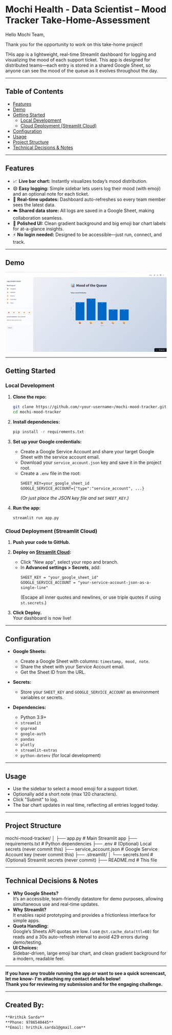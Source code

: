 # Mochi Health - Data Scientist – Mood Tracker Take-Home-Assessment 

Hello Mochi Team,

Thank you for the opportunity to work on this take-home project!  

THis app is a lightweight, real-time Streamlit dashboard for logging and visualizing the mood of each support ticket. This app is designed for distributed teams—each entry is stored in a shared Google Sheet, so anyone can see the mood of the queue as it evolves throughout the day.

---

## Table of Contents

- [Features](#features)
- [Demo](#demo)
- [Getting Started](#getting-started)
  - [Local Development](#local-development)
  - [Cloud Deployment (Streamlit Cloud)](#cloud-deployment-streamlit-cloud)
- [Configuration](#configuration)
- [Usage](#usage)
- [Project Structure](#project-structure)
- [Technical Decisions & Notes](#technical-decisions--notes)

---

## Features

- 📈 **Live bar chart:** Instantly visualizes today’s mood distribution.
- 😄 **Easy logging:** Simple sidebar lets users log their mood (with emoji) and an optional note for each ticket.
- 🔄 **Real-time updates:** Dashboard auto-refreshes so every team member sees the latest data.
- ☁️ **Shared data store:** All logs are saved in a Google Sheet, making collaboration seamless.
- 🎨 **Polished UI:** Clean gradient background and big emoji bar chart labels for at-a-glance insights.
- ⚡ **No login needed:** Designed to be accessible—just run, connect, and track.

---

## Demo

<!-- Replace with a real screenshot if available -->
<img src="./images/mood_queue.png" width="600" />

---

## Getting Started

### Local Development

1. **Clone the repo:**
    ```bash
    git clone https://github.com/<your-username>/mochi-mood-tracker.git
    cd mochi-mood-tracker
    ```

2. **Install dependencies:**
    ```bash
    pip install -r requirements.txt
    ```

3. **Set up your Google credentials:**
    - Create a Google Service Account and share your target Google Sheet with the service account email.
    - Download your `service_account.json` key and save it in the project root.
    - Create a `.env` file in the root:
      ```
      SHEET_KEY=your_google_sheet_id
      GOOGLE_SERVICE_ACCOUNT={"type":"service_account", ...}
      ```
      *(Or just place the JSON key file and set `SHEET_KEY`.)*

4. **Run the app:**
    ```bash
    streamlit run app.py
    ```

### Cloud Deployment (Streamlit Cloud)

1. **Push your code to GitHub.**
2. **Deploy on [Streamlit Cloud](https://share.streamlit.io/):**
    - Click "New app", select your repo and branch.
    - In **Advanced settings > Secrets**, add:
      ```
      SHEET_KEY = "your_google_sheet_id"
      GOOGLE_SERVICE_ACCOUNT = "your-service-account-json-as-a-single-line"
      ```
      (Escape all inner quotes and newlines, or use triple quotes if using `st.secrets`.)

3. **Click Deploy.**  
   Your dashboard is now live!

---

## Configuration

- **Google Sheets:**  
  - Create a Google Sheet with columns: `timestamp, mood, note`.
  - Share the sheet with your Service Account email.
  - Get the Sheet ID from the URL.

- **Secrets:**
  - Store your `SHEET_KEY` and `GOOGLE_SERVICE_ACCOUNT` as environment variables or secrets.

- **Dependencies:**  
  - Python 3.9+
  - `streamlit`
  - `gspread`
  - `google-auth`
  - `pandas`
  - `plotly`
  - `streamlit-extras`
  - `python-dotenv` (for local development)

---

## Usage

- Use the sidebar to select a mood emoji for a support ticket.
- Optionally add a short note (max 120 characters).
- Click "Submit" to log.
- The bar chart updates in real time, reflecting all entries logged today.

---

## Project Structure

mochi-mood-tracker/
│
├── app.py # Main Streamlit app
├── requirements.txt # Python dependencies
├── .env # (Optional) Local secrets (never commit this)
├── service_account.json # Google Service Account key (never commit this)
├── .streamlit/
│ └── secrets.toml # (Optional) Streamlit secrets (never commit)
├── README.md # This file



---

## Technical Decisions & Notes

- **Why Google Sheets?**  
  It’s an accessible, team-friendly datastore for demo purposes, allowing simultaneous use and real-time updates.
- **Why Streamlit?**  
  It enables rapid prototyping and provides a frictionless interface for simple apps.
- **Quota Handling:**  
  Google’s Sheets API quotas are low. I use `@st.cache_data(ttl=60)` for reads and a 30s auto-refresh interval to avoid 429 errors during demo/testing.
- **UI Choices:**  
  Sidebar-driven, large emoji bar chart, and clean gradient background for a modern, readable feel.

---

**If you have any trouble running the app or want to see a quick screencast, let me know- I'm attaching my contact details below!  
Thank you for reviewing my submission and for the engaging challenge.**

---

## Created By:

    **Hrithik Sarda**
    **Phone: 9786540445**
    **Email: hrithik.sarda1@gmail.com**